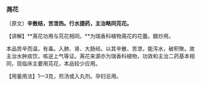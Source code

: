 ### 荛花

〔原文〕**辛散结，苦泄热。行水捷药，主治略同芫花。**

【讲解】**荛花功用与芫花相同。**为瑞香科植物荛花的花蕾。醋炒用。

本品苦辛而温，有毒。入肺、肾、大肠经。以其辛散、苦泄，能泻水，破积聚。故主治水肿痰饮，咳逆上气等证。荛花来源亦为瑞香科植物，功效和主治二药基本相同，现临床主要用芫花，本品较少应用。

【用量用法】1一3克，煎汤或入丸剂。孕妇忌用。
